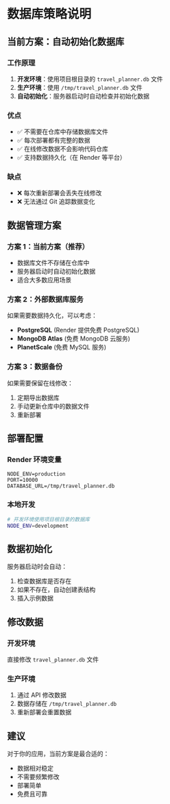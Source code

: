 # 数据库策略说明

## 当前方案：自动初始化数据库

### 工作原理

1. **开发环境**：使用项目根目录的 `travel_planner.db` 文件
2. **生产环境**：使用 `/tmp/travel_planner.db` 文件
3. **自动初始化**：服务器启动时自动检查并初始化数据

### 优点

- ✅ 不需要在仓库中存储数据库文件
- ✅ 每次部署都有完整的数据
- ✅ 在线修改数据不会影响代码仓库
- ✅ 支持数据持久化（在 Render 等平台）

### 缺点

- ❌ 每次重新部署会丢失在线修改
- ❌ 无法通过 Git 追踪数据变化

## 数据管理方案

### 方案 1：当前方案（推荐）

- 数据库文件不存储在仓库中
- 服务器启动时自动初始化数据
- 适合大多数应用场景

### 方案 2：外部数据库服务

如果需要数据持久化，可以考虑：

- **PostgreSQL** (Render 提供免费 PostgreSQL)
- **MongoDB Atlas** (免费 MongoDB 云服务)
- **PlanetScale** (免费 MySQL 服务)

### 方案 3：数据备份

如果需要保留在线修改：

1. 定期导出数据库
2. 手动更新仓库中的数据文件
3. 重新部署

## 部署配置

### Render 环境变量

```
NODE_ENV=production
PORT=10000
DATABASE_URL=/tmp/travel_planner.db
```

### 本地开发

```bash
# 开发环境使用项目根目录的数据库
NODE_ENV=development
```

## 数据初始化

服务器启动时会自动：

1. 检查数据库是否存在
2. 如果不存在，自动创建表结构
3. 插入示例数据

## 修改数据

### 开发环境

直接修改 `travel_planner.db` 文件

### 生产环境

1. 通过 API 修改数据
2. 数据存储在 `/tmp/travel_planner.db`
3. 重新部署会重置数据

## 建议

对于你的应用，当前方案是最合适的：

- 数据相对稳定
- 不需要频繁修改
- 部署简单
- 免费且可靠
